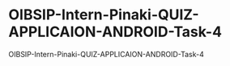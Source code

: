 # OIBSIP-Intern-Pinaki-QUIZ-APPLICAION-ANDROID-Task-4
OIBSIP-Intern-Pinaki-QUIZ-APPLICAION-ANDROID-Task-4
